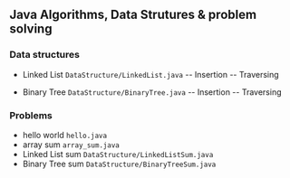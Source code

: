 ## Java Algorithms, Data Strutures & problem solving

### Data structures

- Linked List `DataStructure/LinkedList.java`
  -- Insertion
  -- Traversing

- Binary Tree `DataStructure/BinaryTree.java`
  -- Insertion
  -- Traversing

### Problems

- hello world `hello.java`
- array sum `array_sum.java`
- Linked List sum `DataStructure/LinkedListSum.java`
- Binary Tree sum `DataStructure/BinaryTreeSum.java`
